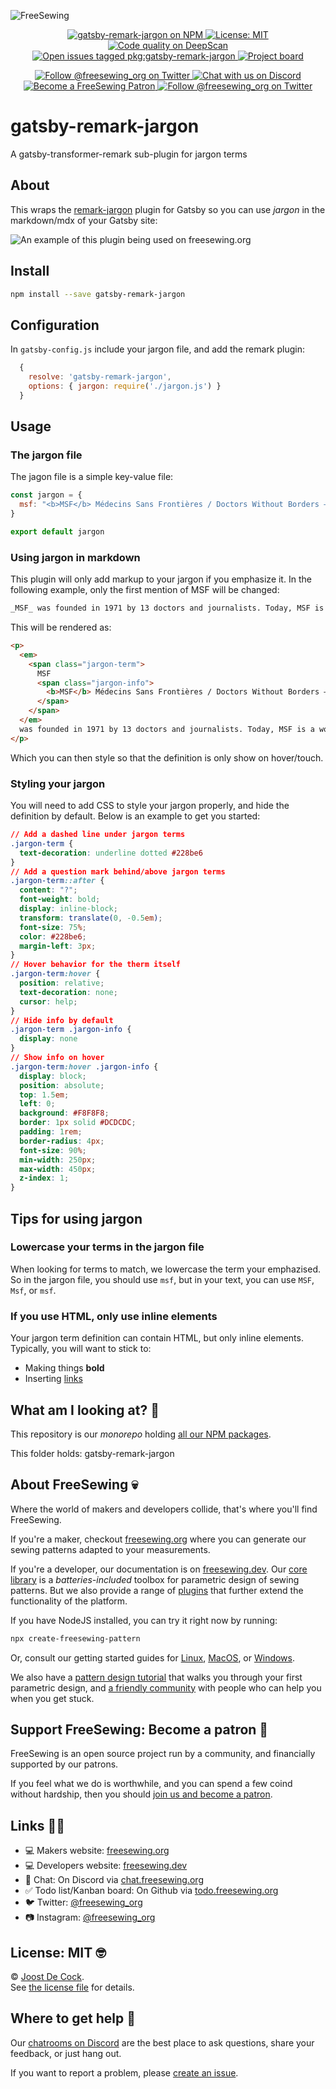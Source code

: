![FreeSewing](https://static.freesewing.org/banner.png)
<p align='center'><a
  href="https://www.npmjs.com/package/gatsby-remark-jargon"
  title="gatsby-remark-jargon on NPM"
  ><img src="https://img.shields.io/npm/v/gatsby-remark-jargon.svg"
  alt="gatsby-remark-jargon on NPM"/>
  </a><a
  href="https://opensource.org/licenses/MIT"
  title="License: MIT"
  ><img src="https://img.shields.io/npm/l/gatsby-remark-jargon.svg?label=License"
  alt="License: MIT"/>
  </a><a
  href="https://deepscan.io/dashboard#view=project&tid=2114&pid=2993&bid=23256"
  title="Code quality on DeepScan"
  ><img src="https://deepscan.io/api/teams/2114/projects/2993/branches/23256/badge/grade.svg"
  alt="Code quality on DeepScan"/>
  </a><a
  href="https://github.com/freesewing/freesewing/issues?q=is%3Aissue+is%3Aopen+label%3Apkg%3Agatsby-remark-jargon"
  title="Open issues tagged pkg:gatsby-remark-jargon"
  ><img src="https://img.shields.io/github/issues/freesewing/freesewing/pkg:gatsby-remark-jargon.svg?label=Issues"
  alt="Open issues tagged pkg:gatsby-remark-jargon"/>
  </a><a
  href="https://todo.freesewing.org/"
  title="Project board"
  ><img src="https://img.shields.io/badge/%F3%A0%80%A0-Project%20board-9775fa.svg?logo=github&logoColor=white&logoWidth=15"
  alt="Project board"/>
  </a></p><p align='center'><a
  href="https://twitter.com/freesewing_org"
  title="Follow @freesewing_org on Twitter"
  ><img src="https://img.shields.io/badge/%F3%A0%80%A0-Follow%20us-blue.svg?logo=twitter&logoColor=white&logoWidth=15"
  alt="Follow @freesewing_org on Twitter"/>
  </a><a
  href="https://chat.freesewing.org"
  title="Chat with us on Discord"
  ><img src="https://img.shields.io/discord/698854858052075530?label=Chat%20on%20Discord"
  alt="Chat with us on Discord"/>
  </a><a
  href="https://freesewing.org/patrons/join"
  title="Become a FreeSewing Patron"
  ><img src="https://img.shields.io/badge/%F3%A0%80%A0-Support%20us-blueviolet.svg?logo=cash-app&logoColor=white&logoWidth=15"
  alt="Become a FreeSewing Patron"/>
  </a><a
  href="https://instagram.com/freesewing_org"
  title="Follow @freesewing_org on Twitter"
  ><img src="https://img.shields.io/badge/%F3%A0%80%A0-Follow%20us-E4405F.svg?logo=instagram&logoColor=white&logoWidth=15"
  alt="Follow @freesewing_org on Twitter"/>
  </a></p>

# gatsby-remark-jargon

A gatsby-transformer-remark sub-plugin for jargon terms

## About

This wraps the [remark-jargon](https://github.com/freesewing/freesewing/tree/develop/packages/remark-jargon) plugin
for Gatsby so you can use _jargon_ in the markdown/mdx of your Gatsby site:

![An example of this plugin being used on freesewing.org](example.png)

## Install

```bash
npm install --save gatsby-remark-jargon
```

## Configuration


In `gatsby-config.js` include your jargon file, and add the remark plugin:


```js
  {
    resolve: 'gatsby-remark-jargon',
    options: { jargon: require('./jargon.js') }
  }
```

## Usage

### The jargon file

The jagon file is a simple key-value file:

```js
const jargon = {
  msf: "<b>MSF</b> Médecins Sans Frontières / Doctors Without Borders — An international, independent, medical humanitarian organisation. See <a href='https://www.msf.org/'>msf.org</a>"
}

export default jargon
```

### Using jargon in markdown

This plugin will only add markup to your jargon if you emphasize it. In the following example, 
only the first mention of MSF will be changed:

```md
_MSF_ was founded in 1971 by 13 doctors and journalists. Today, MSF is a worldwide movement of more than 67,000 people.
```

This will be rendered as:

```html
<p>
  <em>
    <span class="jargon-term">
      MSF
      <span class="jargon-info">
        <b>MSF</b> Médecins Sans Frontières / Doctors Without Borders — An international, independent, medical humanitarian organisation. See <a href='https://www.msf.org/'>msf.org</a>
      </span>
    </span>
  </em>
  was founded in 1971 by 13 doctors and journalists. Today, MSF is a worldwide movement of more than 67,000 people.
</p>
```

Which you can then style so that the definition is only show on hover/touch.

### Styling your jargon

You will need to add CSS to style your jargon properly, and hide the definition by default.
Below is an example to get you started:

```css
// Add a dashed line under jargon terms
.jargon-term {
  text-decoration: underline dotted #228be6
}
// Add a question mark behind/above jargon terms
.jargon-term::after {
  content: "?";
  font-weight: bold;
  display: inline-block;
  transform: translate(0, -0.5em);
  font-size: 75%;
  color: #228be6;
  margin-left: 3px;
}
// Hover behavior for the therm itself
.jargon-term:hover {
  position: relative;
  text-decoration: none;
  cursor: help;
}
// Hide info by default
.jargon-term .jargon-info {
  display: none
}
// Show info on hover
.jargon-term:hover .jargon-info {
  display: block;
  position: absolute;
  top: 1.5em;
  left: 0;
  background: #F8F8F8;
  border: 1px solid #DCDCDC;
  padding: 1rem;
  border-radius: 4px;
  font-size: 90%;
  min-width: 250px;
  max-width: 450px;
  z-index: 1;
}
```

## Tips for using jargon

### Lowercase your terms in the jargon file

When looking for terms to match, we lowercase the term your emphazised.
So in the jargon file, you should use `msf`, but in your text, you can use `MSF`, `Msf`, or `msf`.

### If you use HTML, only use inline elements

Your jargon term definition can contain HTML, but only inline elements.
Typically, you will want to stick to:

 - Making things **bold**
 - Inserting [links](#)




## What am I looking at? 🤔

This repository is our *monorepo* 
holding [all our NPM packages](https://freesewing.dev/reference/packages/).  

This folder holds: gatsby-remark-jargon

## About FreeSewing 💀

Where the world of makers and developers collide, that's where you'll find FreeSewing.

If you're a maker, checkout [freesewing.org](https://freesewing.org/) where you can generate
our sewing patterns adapted to your measurements.

If you're a developer, our documentation is on [freesewing.dev](https://freesewing.dev/).
Our [core library](https://freesewing.dev/reference/api/) is a *batteries-included* toolbox
for parametric design of sewing patterns. But we also provide a range 
of [plugins](https://freesewing.dev/reference/plugins/) that further extend the 
functionality of the platform.

If you have NodeJS installed, you can try it right now by running:

```bash
npx create-freesewing-pattern
```

Or, consult our getting started guides 
for [Linux](https://freesewing.dev/tutorials/getting-started-linux/),
[MacOS](https://freesewing.dev/tutorials/getting-started-mac/), 
or [Windows](https://freesewing.dev/tutorials/getting-started-windows/).

We also have a [pattern design tutorial](https://freesewing.dev/tutorials/pattern-design/) that
walks you through your first parametric design, 
and [a friendly community](https://freesewing.org/community/where/) with 
people who can help you when you get stuck.

## Support FreeSewing: Become a patron 🥰

FreeSewing is an open source project run by a community, 
and financially supported by our patrons.

If you feel what we do is worthwhile, and you can spend a few coind without
hardship, then you should [join us and become a patron](https://freesewing.org/community/join).

## Links 👩‍💻

 - 💻 Makers website: [freesewing.org](https://freesewing.org)
 - 💻 Developers website: [freesewing.dev](https://freesewing.dev)
 - 💬 Chat: On Discord via [chat.freesewing.org](https://chat.freesewing.org/)
 - ✅ Todo list/Kanban board: On Github via [todo.freesewing.org](https://todo.freesewing.org/)
 - 🐦 Twitter: [@freesewing_org](https://twitter.com/freesewing_org)
 - 📷 Instagram: [@freesewing_org](https://instagram.com/freesewing_org)

## License: MIT 🤓

© [Joost De Cock](https://github.com/joostdecock).  
See [the license file](https://github.com/freesewing/freesewing/blob/develop/LICENSE) for details.

## Where to get help 🤯

Our [chatrooms on Discord](https://chat.freesewing.org/) are the best place to ask questions,
share your feedback, or just hang out.

If you want to report a problem, please [create an issue](https://github.com/freesewing/freesewing/issues/new).
